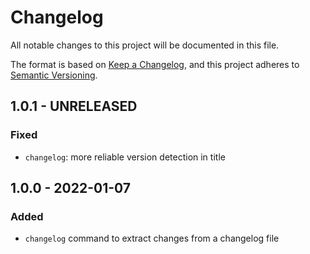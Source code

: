 # Changelog

All notable changes to this project will be documented in this file.

The format is based on [Keep a Changelog](https://keepachangelog.com/en/1.0.0/),
and this project adheres to [Semantic Versioning](https://semver.org/spec/v2.0.0.html).

## 1.0.1 - UNRELEASED

### Fixed

- `changelog`: more reliable version detection in title

## 1.0.0 - 2022-01-07

### Added

- `changelog` command to extract changes from a changelog file
